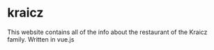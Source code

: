 # kraicz
This website contains all of the info about the restaurant of the Kraicz family. Written in vue.js
